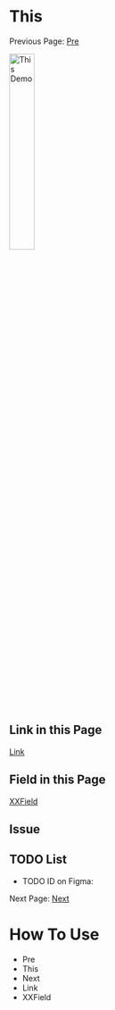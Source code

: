 # This

Previous Page: [Pre](./Pre.md)

<img src="./This/This.jpg" alt="This Demo" width="30%">

## Link in this Page
[Link](./Link.md)

## Field in this Page
[XXField](./This/XXField.md)

## Issue

## TODO List
- TODO ID on Figma:

Next Page: [Next](./Next.md)

# How To Use
- Pre
- This
- Next
- Link
- XXField